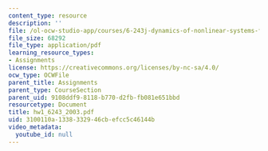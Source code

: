 ```yaml
---
content_type: resource
description: ''
file: /ol-ocw-studio-app/courses/6-243j-dynamics-of-nonlinear-systems-fall-2003/3100110a1338332946cbefcc5c46144b_hw1_6243_2003.pdf
file_size: 68292
file_type: application/pdf
learning_resource_types:
- Assignments
license: https://creativecommons.org/licenses/by-nc-sa/4.0/
ocw_type: OCWFile
parent_title: Assignments
parent_type: CourseSection
parent_uid: 9108ddf9-8118-b770-d2fb-fb081e651bbd
resourcetype: Document
title: hw1_6243_2003.pdf
uid: 3100110a-1338-3329-46cb-efcc5c46144b
video_metadata:
  youtube_id: null
---
```

